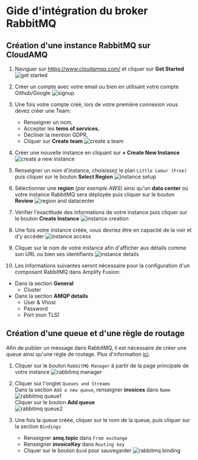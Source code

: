 # Gide d'intégration du broker RabbitMQ

## Création d'une instance RabbitMQ sur CloudAMQ

1. Naviguer sur <https://www.cloudamqp.com/> et cliquer sur **Get Started**\
   ![get started](../assets/rabbitmq-instructions/cloudamq01.jpg)

2. Créer un compte avec votre email ou bien en utilisant votre compte Github/Google
   ![signup](../assets/rabbitmq-instructions/cloudamq02.jpg)

3. Une fois votre compte créé, lors de votre première connexion vous devez créer une Team:
   - Renseigner un nom,
   - Accepter les **tems of services**,
   - Décliner la mention GDPR,
   - Cliquer sur **Create team**
   ![create a team](../assets/rabbitmq-instructions/cloudamq04.jpg)

4. Créer une nouvelle instance en cliquant sur **+ Create New Instance**
   ![create a new instance](../assets/rabbitmq-instructions/cloudamq05.jpg)

5. Renseigner un nom d'instance, choisissez le plan `Little Lemur (Free)` puis cliquer sur le bouton **Select Region**
    ![instance setup](../assets/rabbitmq-instructions/cloudamq06.jpg)

6. Sélectionner une **region** (*par exemple AWS*) ainsi qu'un **data center** où votre instance RabbitMQ sera déployée puis cliquer sur le bouton **Review**
   ![region and datacenter](../assets/rabbitmq-instructions/cloudamq07.jpg)

7. Vérifier l'exactitude des informations de votre instance puis cliquer sur le bouton **Create Instance**
   ![instance creation](../assets/rabbitmq-instructions/cloudamq08.jpg)

8. Une fois votre instance créée, vous devriez être en capacité de la voir et d'y accéder
   ![instance access](../assets/rabbitmq-instructions/cloudamq09.jpg)

9. Cliquer sur le nom de votre instance afin d'afficher aux détails comme son URL ou bien ses identifiants
    ![instance details](../assets/rabbitmq-instructions/cloudamq10.jpg)

10. Les informations suivantes seront nécessaire pour la configuration d'un composant RabbitMQ dans Amplify Fusion:

- Dans la section **General**
  - Cluster
- Dans la section **AMQP details**
  - User & Vhost
  - Password
  - Port (non TLS)

## Création d'une queue et d'une règle de routage

Afin de publier un message dans RabbitMQ, il est nécessaire de créer une queue ainsi qu'une règle de routage. Plus d'information [ici](https://www.cloudamqp.com/blog/part4-rabbitmq-for-beginners-exchanges-routing-keys-bindings.html).

1. Cliquer sur le bouton `RabbitMQ Manager` à partir de la page principale de votre instance
![rabbitmq manager ](../assets/rabbitmq-instructions/cloudamq12.jpg)

2. Cliquer sur l'onglet `Queues and Streams` \
   Dans la section `Add a new queue`, renseigner **invoices** dans `Name` 
   ![rabbitmq queue1 ](../assets/rabbitmq-instructions/cloudamq13.jpg) \
   Cliquer sur le bouton **Add queue**\
   ![rabbitmq queue2 ](../assets/rabbitmq-instructions/cloudamq14.jpg)

3. Une fois la queue créée, cliquer sur le nom de la queue, puis cliquer sur la section `Bindings`
   - Renseigner **amq.topic** dans `From exchange`
   - Renseigner **invoiceKey** dans `Routing key`
   - Cliquer sur le bouton `Bind` pour sauvegarder
![rabbitmq binding ](../assets/rabbitmq-instructions/cloudamq15.jpg)
